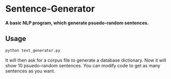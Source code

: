 # Sentence-Generator

**A basic NLP program, which generate psuedo-random sentences.**

## Usage
```bash
python text_generator.py
```
It will then ask for a corpus file to generate a database dictionary.
Now it will show 10 psuedo-random sentences. You can modify code to get as many sentences as you want.
